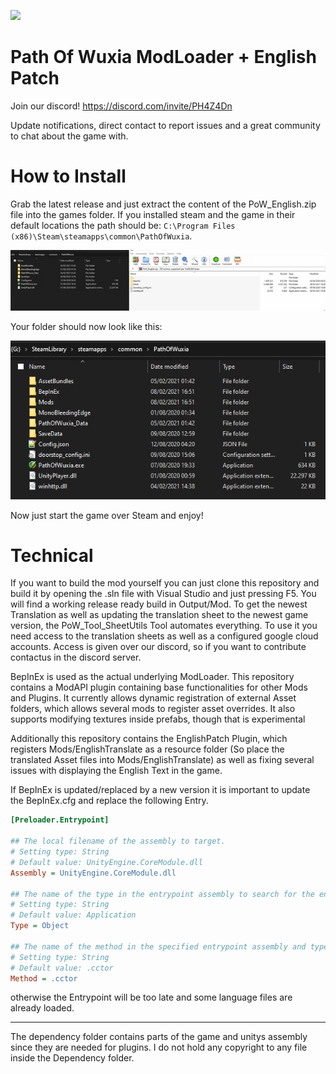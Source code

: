 ![](Resources/Mods/EnglishTranslate/Image/ui/uimain/Main_title.png?raw=true)
# Path Of Wuxia ModLoader + English Patch

Join our discord! 
https://discord.com/invite/PH4Z4Dn

Update notifications, direct contact to report issues and a great community to chat about the game with.

# How to Install
Grab the latest release and just extract the content of the PoW_English.zip file into the games folder.
If you installed steam and the game in their default locations the path should be: ```C:\Program Files (x86)\Steam\steamapps\common\PathOfWuxia```.

![](InstallationGuide.gif)

Your folder should now look like this:

![](InstallationExample.png?raw=true)

Now just start the game over Steam and enjoy!

# Technical

If you want to build the mod yourself you can just clone this repository and build it by opening the .sln file with Visual Studio and just pressing F5.
You will find a working release ready build in Output/Mod.
To get the newest Translation as well as updating the translation sheet to the newest game version, the PoW_Tool_SheetUtils Tool automates everything.
To use it you need access to the translation sheets as well as a configured google cloud accounts.
Access is given over our discord, so if you want to contribute contactus in the discord server.

BepInEx is used as the actual underlying ModLoader.
This repository contains a ModAPI plugin containing base functionalities for other Mods and Plugins.
It currently allows dynamic registration of external Asset folders, which allows several mods to register asset overrides.
It also supports modifying textures inside prefabs, though that is experimental

Additionally this repository contains the EnglishPatch Plugin, which registers Mods/EnglishTranslate as a resource folder (So place the translated Asset files into Mods/EnglishTranslate) as well as fixing several issues with displaying the English Text in the game.

If BepInEx is updated/replaced by a new version it is important to update the BepInEx.cfg and replace the following Entry.

```ini
[Preloader.Entrypoint]

## The local filename of the assembly to target.
# Setting type: String
# Default value: UnityEngine.CoreModule.dll
Assembly = UnityEngine.CoreModule.dll

## The name of the type in the entrypoint assembly to search for the entrypoint method.
# Setting type: String
# Default value: Application
Type = Object

## The name of the method in the specified entrypoint assembly and type to hook and load Chainloader from.
# Setting type: String
# Default value: .cctor
Method = .cctor
```

otherwise the Entrypoint will be too late and some language files are already loaded.

-------------------------------------------

The dependency folder contains parts of the game and unitys assembly since they are needed for plugins.
I do not hold any copyright to any file inside the Dependency folder.
